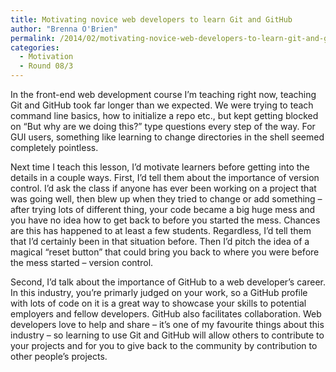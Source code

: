 ```yaml
---
title: Motivating novice web developers to learn Git and GitHub
author: "Brenna O'Brien"
permalink: /2014/02/motivating-novice-web-developers-to-learn-git-and-github/
categories:
  - Motivation
  - Round 08/3
---
```

In the front-end web development course I&#8217;m teaching right now, teaching Git and GitHub took far longer than we expected. We were trying to teach command line basics, how to initialize a repo etc., but kept getting blocked on &#8220;But why are we doing this?&#8221; type questions every step of the way. For GUI users, something like learning to change directories in the shell seemed completely pointless.

Next time I teach this lesson, I&#8217;d motivate learners before getting into the details in a couple ways. First, I&#8217;d tell them about the importance of version control. I&#8217;d ask the class if anyone has ever been working on a project that was going well, then blew up when they tried to change or add something &#8211; after trying lots of different thing, your code became a big huge mess and you have no idea how to get back to before you started the mess. Chances are this has happened to at least a few students. Regardless, I&#8217;d tell them that I&#8217;d certainly been in that situation before. Then I&#8217;d pitch the idea of a magical &#8220;reset button&#8221; that could bring you back to where you were before the mess started &#8211; version control.

Second, I&#8217;d talk about the importance of GitHub to a web developer&#8217;s career. In this industry, you&#8217;re primarly judged on your work, so a GitHub profile with lots of code on it is a great way to showcase your skills to potential employers and fellow developers. GitHub also facilitates collaboration. Web developers love to help and share &#8211; it&#8217;s one of my favourite things about this industry &#8211; so learning to use Git and GitHub will allow others to contribute to your projects and for you to give back to the community by contribution to other people&#8217;s projects.
